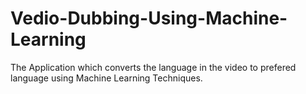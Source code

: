 # Vedio-Dubbing-Using-Machine-Learning
The Application which converts the language in the video to prefered language using Machine Learning Techniques.
